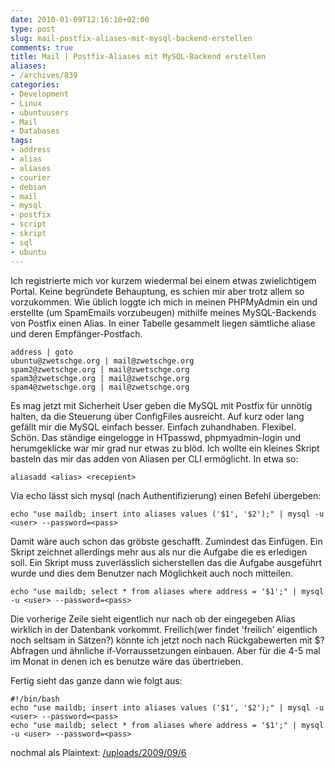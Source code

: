 ```yaml
---
date: 2010-01-09T12:16:10+02:00
type: post
slug: mail-postfix-aliases-mit-mysql-backend-erstellen
comments: true
title: Mail | Postfix-Aliases mit MySQL-Backend erstellen
aliases:
- /archives/839
categories:
- Development
- Linux
- ubuntuusers
- Mail
- Databases
tags:
- address
- alias
- aliases
- courier
- debian
- mail
- mysql
- postfix
- script
- skript
- sql
- ubuntu
---
```


Ich registrierte mich vor kurzem wiedermal bei einem etwas zwielichtigem
Portal. Keine begründete Behauptung, es schien mir aber trotz allem so
vorzukommen. Wie üblich loggte ich mich in meinen PHPMyAdmin ein und
erstellte (um SpamEmails vorzubeugen) mithilfe meines MySQL-Backends von
Postfix einen Alias. In einer Tabelle gesammelt liegen sämtliche aliase und
deren Empfänger-Postfach.

```
address | goto
ubuntu@zwetschge.org | mail@zwetschge.org
spam2@zwetschge.org | mail@zwetschge.org
spam3@zwetschge.org | mail@zwetschge.org
spam4@zwetschge.org | mail@zwetschge.org

```

Es mag jetzt mit Sicherheit User geben die MySQL mit Postfix für unnötig
halten, da die Steuerung über ConfigFiles ausreicht. Auf kurz oder lang
gefällt mir die MySQL einfach besser. Einfach zuhandhaben. Flexibel. Schön.
Das ständige eingelogge in HTpasswd, phpmyadmin-login und herumgeklicke war
mir grad nur etwas zu blöd. Ich wollte ein kleines Skript basteln das mir
das adden von Aliasen per CLI ermöglicht. In etwa so:

```
aliasadd <alias> <recepient>
```

Via echo lässt sich mysql (nach Authentifizierung) einen Befehl übergeben:

```
echo "use maildb; insert into aliases values ('$1', '$2');" | mysql -u <user> --password=<pass>
```

Damit wäre auch schon das gröbste geschafft. Zumindest das Einfügen. Ein
Skript zeichnet allerdings mehr aus als nur die Aufgabe die es erledigen
soll. Ein Skript muss zuverlässlich sicherstellen das die Aufgabe
ausgeführt wurde und dies dem Benutzer nach Möglichkeit auch noch
mitteilen.

```
echo "use maildb; select * from aliases where address = '$1';" | mysql -u <user> --password=<pass>
```

Die vorherige Zeile sieht eigentlich nur nach ob der eingegeben Alias
wirklich in der Datenbank vorkommt. Freilich(wer findet 'freilich'
eigentlich noch seltsam in Sätzen?) könnte ich jetzt noch nach
Rückgabewerten mit $? Abfragen und ähnliche if-Vorraussetzungen einbauen.
Aber für die 4-5 mal im Monat in denen ich es benutze wäre das übertrieben.

Fertig sieht das ganze dann wie folgt aus:

```
#!/bin/bash
echo "use maildb; insert into aliases values ('$1', '$2');" | mysql -u <user> --password=<pass>
echo "use maildb; select * from aliases where address = '$1';" | mysql -u <user> --password=<pass>
```

nochmal als Plaintext: [/uploads/2009/09/6](/uploads/2009/09/6)
